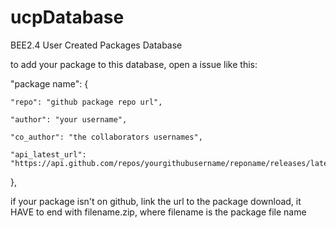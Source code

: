 # ucpDatabase
BEE2.4 User Created Packages Database


to add your package to this database, open a issue like this:


"package name": {

    "repo": "github package repo url",

    "author": "your username",

    "co_author": "the collaborators usernames",

    "api_latest_url": "https://api.github.com/repos/yourgithubusername/reponame/releases/latest"

  },
  
  
  
  
if your package isn't on github, link the url to the package download, it HAVE to end with
filename.zip, where filename is the package file name
